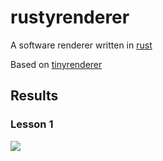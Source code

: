# rustyrenderer

A software renderer written in [rust](https://www.rust-lang.org/)

Based on [tinyrenderer](https://github.com/ssloy/tinyrenderer)

## Results

### Lesson 1

![](http://i.imgur.com/e604bR7.png)
